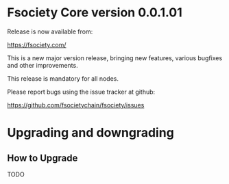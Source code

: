 Fsociety Core version 0.0.1.01
==========================

Release is now available from:

<https://fsociety.com/>

This is a new major version release, bringing new features, various bugfixes
and other improvements.

This release is mandatory for all nodes.

Please report bugs using the issue tracker at github:

<https://github.com/fsocietychain/fsociety/issues>


Upgrading and downgrading
=========================

How to Upgrade
--------------
TODO
